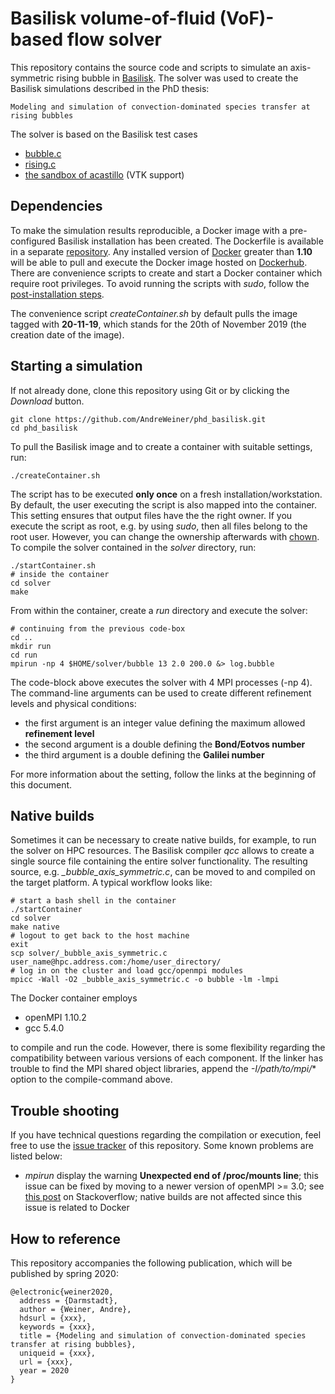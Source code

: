 # Basilisk volume-of-fluid (VoF)-based flow solver

This repository contains the source code and scripts to simulate an axis-symmetric rising bubble in [Basilisk](http://basilisk.fr/). The solver was used to create the Basilisk simulations described in the PhD thesis:
```
Modeling and simulation of convection-dominated species transfer at rising bubbles
```
The solver is based on the Basilisk test cases
- [bubble.c](http://basilisk.fr/src/examples/bubble.c)
- [rising.c](http://basilisk.fr/src/test/rising.c)
- [the sandbox of acastillo](http://basilisk.fr/sandbox/acastillo/readme) (VTK support)

## Dependencies

To make the simulation results reproducible, a Docker image with a pre-configured Basilisk installation has been created. The Dockerfile is available in a separate [repository](https://github.com/AndreWeiner/basilisk_docker). Any installed version of [Docker](https://docs.docker.com/install/) greater than **1.10** will be able to pull and execute the Docker image hosted on [Dockerhub](https://hub.docker.com/r/andreweiner/basilisk). There are convenience scripts to create and start a Docker container which require root privileges. To avoid running the scripts with *sudo*, follow the [post-installation steps](https://docs.docker.com/install/linux/linux-postinstall/).

The convenience script *createContainer.sh* by default pulls the image tagged with **20-11-19**, which stands for the 20th of November 2019 (the creation date of the image).

## Starting a simulation

If not already done, clone this repository using Git or by clicking the *Download* button.

```
git clone https://github.com/AndreWeiner/phd_basilisk.git
cd phd_basilisk
```
To pull the Basilisk image and to create a container with suitable settings, run:

```
./createContainer.sh
```
The script has to be executed **only once** on a fresh installation/workstation. By default, the user executing the script is also mapped into the container. This setting ensures that output files have the the right owner. If you execute the script as root, e.g. by using *sudo*, then all files belong to the root user. However, you can change the ownership afterwards with [chown](https://askubuntu.com/questions/693418/use-chown-to-set-the-ownership-of-all-a-folders-subfolders-and-files/693423). To compile the solver contained in the *solver* directory, run:

```
./startContainer.sh
# inside the container
cd solver
make
```
From within the container, create a *run* directory and execute the solver:
```
# continuing from the previous code-box
cd ..
mkdir run
cd run
mpirun -np 4 $HOME/solver/bubble 13 2.0 200.0 &> log.bubble
```
The code-block above executes the solver with 4 MPI processes (-np 4). The command-line arguments can be used to create different refinement levels and physical conditions:

- the first argument is an integer value defining the maximum allowed **refinement level**
- the second argument is a double defining the **Bond/Eotvos number**
- the third argument is a double defining the **Galilei number**

For more information about the setting, follow the links at the beginning of this document.

## Native builds

Sometimes it can be necessary to create native builds, for example, to run the solver on HPC resources. The Basilisk compiler *qcc* allows to create a single source file containing the entire solver functionality. The resulting source, e.g. *_bubble_axis_symmetric.c*, can be moved to and compiled on the target platform. A typical workflow looks like:

```
# start a bash shell in the container
./startContainer
cd solver
make native
# logout to get back to the host machine
exit
scp solver/_bubble_axis_symmetric.c user_name@hpc.address.com:/home/user_directory/
# log in on the cluster and load gcc/openmpi modules
mpicc -Wall -O2 _bubble_axis_symmetric.c -o bubble -lm -lmpi
```
The Docker container employs

- openMPI 1.10.2
- gcc 5.4.0

to compile and run the code. However, there is some flexibility regarding the compatibility between various versions of each component. If the linker has trouble to find the MPI shared object libraries, append the *-I/path/to/mpi/** option to the compile-command above.

## Trouble shooting

If you have technical questions regarding the compilation or execution, feel free to use the [issue tracker](https://github.com/AndreWeiner/phd_basilisk/issues) of this repository. Some known problems are listed below:

- *mpirun* display the warning **Unexpected end of /proc/mounts line**; this issue can be fixed by moving to a newer version of openMPI >= 3.0; see [this post](https://stackoverflow.com/questions/46138549/docker-openmpi-and-unexpected-end-of-proc-mounts-line) on Stackoverflow; native builds are not affected since this issue is related to Docker

## How to reference

This repository accompanies the following publication, which will be published by spring 2020:
```
@electronic{weiner2020,
  address = {Darmstadt},
  author = {Weiner, Andre},
  hdsurl = {xxx},
  keywords = {xxx},
  title = {Modeling and simulation of convection-dominated species transfer at rising bubbles},
  uniqueid = {xxx},
  url = {xxx},
  year = 2020
}
```
